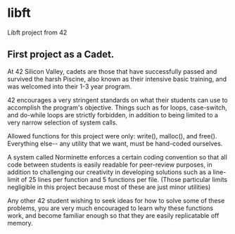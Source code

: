 # libft
Libft project from 42


## First project as a Cadet.

At 42 Silicon Valley, cadets are those that have successfully passed and survived the harsh Piscine, also known as their intensive basic training, and was welcomed into their 1-3 year program.

42 encourages a very stringent standards on what their students can use to accomplish the program's objective. Things such as for loops, case-switch, and do-while loops are strictly forbidden, in addition to being limited to a very narrow selection of system calls.

Allowed functions for this project were only: write(), malloc(), and free(). Everything else-- any utility that we want, must be hand-coded ourselves. 

A system called Norminette enforces a certain coding convention so that all code between students is easily readable for peer-review purposes, in addition to challenging our creativity in developing solutions such as a line-limit of 25 lines per function and 5 functions per file. (Those particular limits negligible in this project because most of these are just minor utilities)

Any other 42 student wishing to seek ideas for how to solve some of these problems, you are very much encouraged to learn why these functions work, and become familiar enough so that they are easily replicatable off memory.
